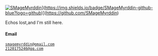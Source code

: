 [![SMageMyrddin](https://i.imgur.com/v67y97L.png)](https://www.github.com/SMageMyrddin)](https://img.shields.io/badge/SMageMyrddin-github-blue?logo=github)](https://github.com/SMageMyrddin)

Echos lost,and I'm still here.

#### Email  
<code>smagemyrddin@gmail.com</code>  
<code>2120175246@qq.com</code>

